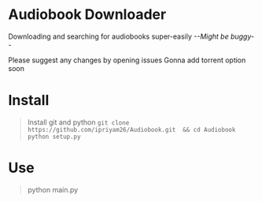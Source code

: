 # Audiobook Downloader
Downloading and searching for audiobooks super-easily
*--Might be buggy--*

Please suggest any changes by opening issues
Gonna add torrent option soon
# Install
> Install git and python
`git clone https://github.com/ipriyam26/Audiobook.git  && cd Audiobook`
`python setup.py`

# Use
> python main.py

